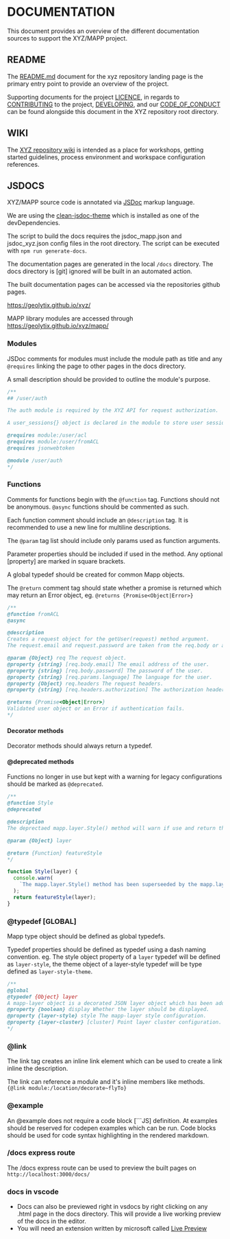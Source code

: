 # DOCUMENTATION

This document provides an overview of the different documentation sources to support the XYZ/MAPP project.

## README

The [README.md](https://github.com/GEOLYTIX/xyz/blob/main/README.md) document for the xyz repository landing page is the primary entry point to provide an overview of the project.

Supporting documents for the project [LICENCE](https://github.com/GEOLYTIX/xyz/blob/main/LICENSE), in regards to [CONTRIBUTING](https://github.com/GEOLYTIX/xyz/blob/main/CONTRIBUTING.md) to the project, [DEVELOPING](https://github.com/GEOLYTIX/xyz/blob/main/DEVELOPING.md), and our [CODE_OF_CONDUCT](https://github.com/GEOLYTIX/xyz/blob/main/CODE_OF_CONDUCT.md) can be found alongside this document in the XYZ repository root directory.

## WIKI

The [XYZ repository wiki](https://github.com/GEOLYTIX/xyz/wiki) is intended as a place for workshops, getting started guidelines, process environment and workspace configuration references.

## JSDOCS

XYZ/MAPP source code is annotated via [JSDoc](https://jsdoc.app/) markup language.

We are using the [clean-jsdoc-theme](https://github.com/ankitskvmdam/clean-jsdoc-theme-example) which is installed as one of the devDependencies.

The script to build the docs requires the jsdoc_mapp.json and jsdoc_xyz.json config files in the root directory. The script can be executed with `npm run generate-docs`.

The documentation pages are generated in the local `/docs` directory. The docs directory is [git] ignored will be built in an automated action.

The built documentation pages can be accessed via the repositories github pages.

<https://geolytix.github.io/xyz/>

MAPP library modules are accessed through <https://geolytix.github.io/xyz/mapp/>

### Modules

JSDoc comments for modules must include the module path as title and any `@requires` linking the page to other pages in the docs directory.

A small description should be provided to outline the module's purpose.

```js
/**
## /user/auth

The auth module is required by the XYZ API for request authorization.

A user_sessions{} object is declared in the module to store user sessions.

@requires module:/user/acl
@requires module:/user/fromACL
@requires jsonwebtoken

@module /user/auth
*/
```

### Functions

Comments for functions begin with the `@function` tag. Functions should not be anonymous. `@async` functions should be commented as such.

Each function comment should include an `@description` tag. It is recommended to use a new line for multiline descriptions.

The `@param` tag list should include only params used as function arguments.

Parameter properties should be included if used in the method. Any optional [property] are marked in square brackets.

A global typedef should be created for common Mapp objects.

The `@return` comment tag should state whether a promise is returned which may return an Error object, eg. `@returns {Promise<Object|Error>}`

```js
/**
@function fromACL
@async

@description
Creates a request object for the getUser(request) method argument.
The request.email and request.password are taken from the req.body or authorization header.

@param {Object} req The request object.
@property {string} [req.body.email] The email address of the user.
@property {string} [req.body.password] The password of the user.
@property {string} [req.params.language] The language for the user.
@property {Object} req.headers The request headers.
@property {string} [req.headers.authorization] The authorization header containing the email and password.

@returns {Promise<Object|Error>}
Validated user object or an Error if authentication fails.
*/
```

#### Decorator methods

Decorator methods should always return a typedef.

#### @deprecated methods

Functions no longer in use but kept with a warning for legacy configurations should be marked as `@deprecated`.

```js
/**
@function Style
@deprecated

@description
The deprectaed mapp.layer.Style() method will warn if use and return the featureStyle() method which supersedes the Style() method.

@param {Object} layer 

@return {Function} featureStyle
*/

function Style(layer) {
  console.warn(
    `The mapp.layer.Style() method has been superseeded by the mapp.layer.featureStyle() method.`,
  );
  return featureStyle(layer);
}
```

### @typedef [GLOBAL]

Mapp type object should be defined as global typedefs.

Typedef properties should be defined as typedef using a dash naming convention. eg. The style object property of a `layer` typedef will be defined as `layer-style`, the theme object of a layer-style typedef will be type defined as `layer-style-theme`.

```js
/**
@global
@typedef {Object} layer
A mapp-layer object is a decorated JSON layer object which has been added to a mapview.
@property {boolean} display Whether the layer should be displayed.
@property {layer-style} style The mapp-layer style configuration.
@property {layer-cluster} [cluster] Point layer cluster configuration.
*/
```

### @link

The link tag creates an inline link element which can be used to create a link inline the description.

The link can reference a module and it's inline members like methods. `{@link module:/location/decorate~flyTo}`

### @example

An @example does not require a code block [\`\`\`JS] definition. At examples should be reserved for codepen examples which can be run. Code blocks should be used for code syntax highlighting in the rendered markdown.

### /docs express route

The /docs express route can be used to preview the built pages on `http://localhost:3000/docs/`

### docs in vscode

- Docs can also be previewed right in vsdocs by right clicking on any .html page in the docs directory. This will provide a live working preview of the docs in the editor.
- You will need an extension written by microsoft called [Live Preview](https://marketplace.visualstudio.com/items?itemName=ms-vscode.live-server)
